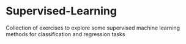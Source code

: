 # Supervised-Learning

Collection of exercises to explore some supervised machine learning methods for classification and regression tasks
